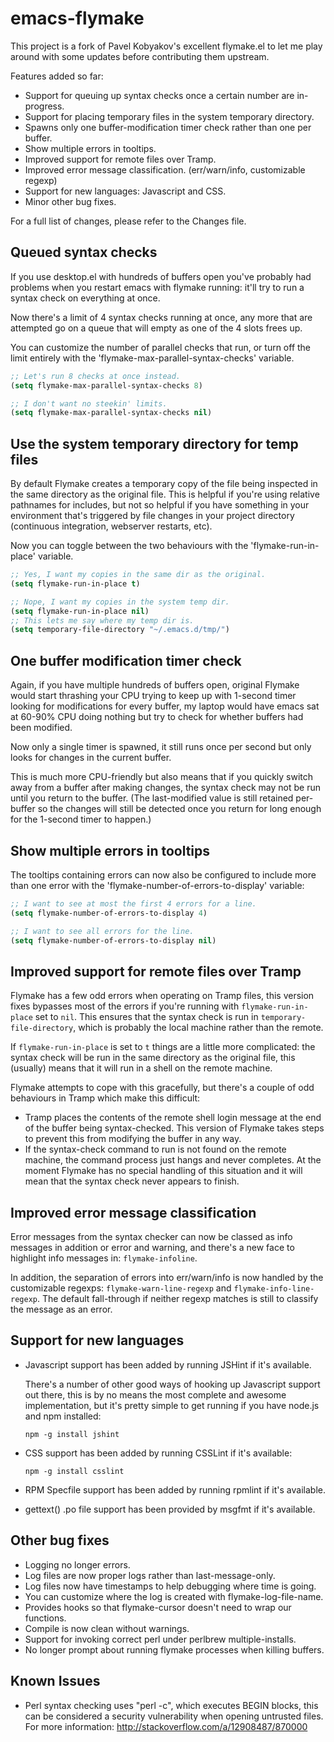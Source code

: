emacs-flymake
=============

This project is a fork of Pavel Kobyakov's excellent flymake.el to let me
play around with some updates before contributing them upstream.

Features added so far:

  * Support for queuing up syntax checks once a certain number are in-progress.
  * Support for placing temporary files in the system temporary directory.
  * Spawns only one buffer-modification timer check rather than one per buffer.
  * Show multiple errors in tooltips.
  * Improved support for remote files over Tramp.
  * Improved error message classification. (err/warn/info, customizable regexp)
  * Support for new languages: Javascript and CSS.
  * Minor other bug fixes.

For a full list of changes, please refer to the Changes file.

Queued syntax checks
--------------------

If you use desktop.el with hundreds of buffers open you've probably had
problems when you restart emacs with flymake running: it'll try to run
a syntax check on everything at once.

Now there's a limit of 4 syntax checks running at once, any more that
are attempted go on a queue that will empty as one of the 4 slots frees
up.

You can customize the number of parallel checks that run, or turn off
the limit entirely with the 'flymake-max-parallel-syntax-checks' variable.

```lisp
;; Let's run 8 checks at once instead.
(setq flymake-max-parallel-syntax-checks 8)

;; I don't want no steekin' limits.
(setq flymake-max-parallel-syntax-checks nil)
```

Use the system temporary directory for temp files
-------------------------------------------------

By default Flymake creates a temporary copy of the file being inspected
in the same directory as the original file. This is helpful if you're
using relative pathnames for includes, but not so helpful if you have
something in your environment that's triggered by file changes in your
project directory (continuous integration, webserver restarts, etc).

Now you can toggle between the two behaviours with the
'flymake-run-in-place' variable.

```lisp
;; Yes, I want my copies in the same dir as the original.
(setq flymake-run-in-place t)

;; Nope, I want my copies in the system temp dir.
(setq flymake-run-in-place nil)
;; This lets me say where my temp dir is.
(setq temporary-file-directory "~/.emacs.d/tmp/")
```

One buffer modification timer check
-----------------------------------

Again, if you have multiple hundreds of buffers open, original Flymake would
start thrashing your CPU trying to keep up with 1-second timer looking for
modifications for every buffer, my laptop would have emacs sat at 60-90% CPU
doing nothing but try to check for whether buffers had been modified.

Now only a single timer is spawned, it still runs once per second but only
looks for changes in the current buffer.

This is much more CPU-friendly but also means that if you quickly switch away
from a buffer after making changes, the syntax check may not be run until you
return to the buffer. (The last-modified value is still retained per-buffer
so the changes will still be detected once you return for long enough for the
1-second timer to happen.)

Show multiple errors in tooltips
--------------------------------

The tooltips containing errors can now also be configured to include more
than one error with the 'flymake-number-of-errors-to-display' variable:

```lisp
;; I want to see at most the first 4 errors for a line.
(setq flymake-number-of-errors-to-display 4)

;; I want to see all errors for the line.
(setq flymake-number-of-errors-to-display nil)
```

Improved support for remote files over Tramp
--------------------------------------------

Flymake has a few odd errors when operating on Tramp files, this version
fixes bypasses most of the errors if you're running with
`flymake-run-in-place` set to `nil`. This ensures that the syntax
check is run in `temporary-file-directory`, which is probably the
local machine rather than the remote.

If `flymake-run-in-place` is set to `t` things are a little more
complicated: the syntax check will be run in the same directory
as the original file, this (usually) means that it will run in a
shell on the remote machine.

Flymake attempts to cope with this gracefully, but there's a couple
of odd behaviours in Tramp which make this difficult:

  * Tramp places the contents of the remote shell login message
    at the end of the buffer being syntax-checked.
    This version of Flymake takes steps to prevent this from
    modifying the buffer in any way.
  * If the syntax-check command to run is not found on the remote
    machine, the command process just hangs and never completes.
    At the moment Flymake has no special handling of this situation
    and it will mean that the syntax check never appears to finish.

Improved error message classification
-------------------------------------

Error messages from the syntax checker can now be classed as info
messages in addition or error and warning, and there's a new face
to highlight info messages in: `flymake-infoline`.

In addition, the separation of errors into err/warn/info is now
handled by the customizable regexps: `flymake-warn-line-regexp`
and `flymake-info-line-regexp`. The default fall-through if neither
regexp matches is still to classify the message as an error.

Support for new languages
-------------------------

  * Javascript support has been added by running JSHint if it's available.

    There's a number of other good ways of hooking up Javascript support
    out there, this is by no means the most complete and awesome
    implementation, but it's pretty simple to get running if you have
    node.js and npm installed:

        npm -g install jshint
  * CSS support has been added by running CSSLint if it's available:

        npm -g install csslint
  * RPM Specfile support has been added by running rpmlint if it's available.
  * gettext() .po file support has been provided by msgfmt if it's available.

Other bug fixes
---------------

  * Logging no longer errors.
  * Log files are now proper logs rather than last-message-only.
  * Log files now have timestamps to help debugging where time is going.
  * You can customize where the log is created with flymake-log-file-name.
  * Provides hooks so that flymake-cursor doesn't need to wrap our functions.
  * Compile is now clean without warnings.
  * Support for invoking correct perl under perlbrew multiple-installs.
  * No longer prompt about running flymake processes when killing buffers.

Known Issues
------------

  * Perl syntax checking uses "perl -c", which executes BEGIN blocks, this can
    be considered a security vulnerability when opening untrusted files.
    For more information: http://stackoverflow.com/a/12908487/870000
